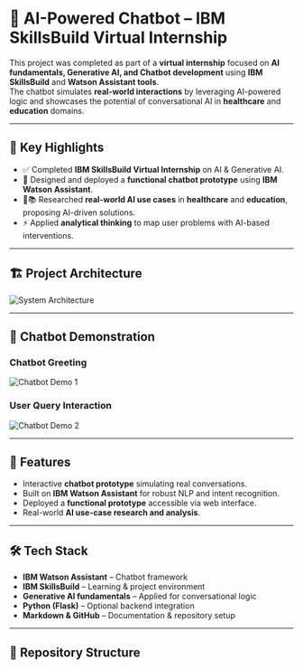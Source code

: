 # 🤖 AI-Powered Chatbot – IBM SkillsBuild Virtual Internship

This project was completed as part of a **virtual internship** focused on **AI fundamentals, Generative AI, and Chatbot development** using **IBM SkillsBuild** and **Watson Assistant tools**.  
The chatbot simulates **real-world interactions** by leveraging AI-powered logic and showcases the potential of conversational AI in **healthcare** and **education** domains.

---

## 📌 Key Highlights
- ✅ Completed **IBM SkillsBuild Virtual Internship** on AI & Generative AI.  
- 🤝 Designed and deployed a **functional chatbot prototype** using **IBM Watson Assistant**.  
- 🏥📚 Researched **real-world AI use cases** in **healthcare** and **education**, proposing AI-driven solutions.  
- ⚡ Applied **analytical thinking** to map user problems with AI-based interventions.  

---

## 🏗️ Project Architecture

![System Architecture](./architecture.png)

---

## 💬 Chatbot Demonstration

### Chatbot Greeting
![Chatbot Demo 1](./chatbot-demo-1.png)

### User Query Interaction
![Chatbot Demo 2](./chatbot-demo-2.png)

---

## 🚀 Features
- Interactive **chatbot prototype** simulating real conversations.  
- Built on **IBM Watson Assistant** for robust NLP and intent recognition.  
- Deployed a **functional prototype** accessible via web interface.  
- Real-world **AI use-case research and analysis**.  

---

## 🛠️ Tech Stack
- **IBM Watson Assistant** – Chatbot framework  
- **IBM SkillsBuild** – Learning & project environment  
- **Generative AI fundamentals** – Applied for conversational logic  
- **Python (Flask)** – Optional backend integration  
- **Markdown & GitHub** – Documentation & repository setup  

---

## 📂 Repository Structure

